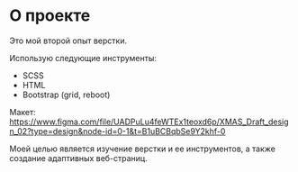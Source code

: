 # О проекте
Это мой второй опыт верстки.

Использую следующие инструменты:
* SCSS
* HTML
* Bootstrap (grid, reboot)

Макет:
https://www.figma.com/file/UADPuLu4feWTEx1teoxd6p/XMAS_Draft_design_02?type=design&node-id=0-1&t=B1uBCBqbSe9Y2khf-0

Моей целью является изучение верстки и ее инструментов, а также создание адаптивных веб-страниц.
